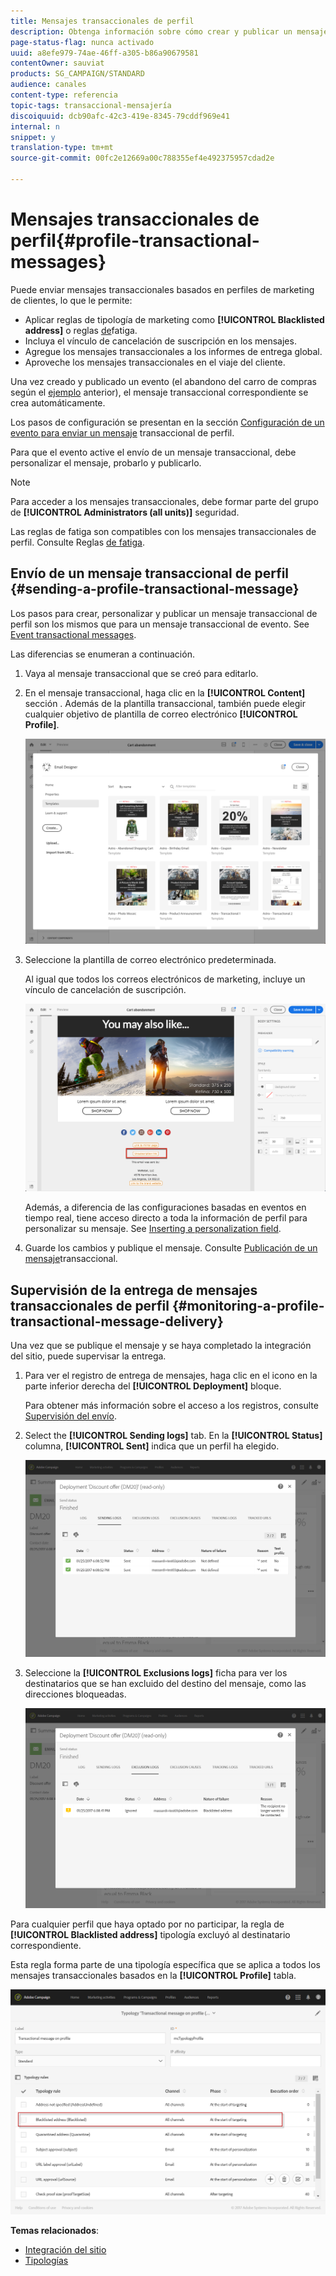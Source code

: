 ```yaml
---
title: Mensajes transaccionales de perfil
description: Obtenga información sobre cómo crear y publicar un mensaje transaccional de perfil.
page-status-flag: nunca activado
uuid: a8efe979-74ae-46ff-a305-b86a90679581
contentOwner: sauviat
products: SG_CAMPAIGN/STANDARD
audience: canales
content-type: referencia
topic-tags: transaccional-mensajería
discoiquuid: dcb90afc-42c3-419e-8345-79cddf969e41
internal: n
snippet: y
translation-type: tm+mt
source-git-commit: 00fc2e12669a00c788355ef4e492375957cdad2e

---
```



# Mensajes transaccionales de perfil{#profile-transactional-messages}

Puede enviar mensajes transaccionales basados en perfiles de marketing de clientes, lo que le permite:

* Aplicar reglas de tipología de marketing como **[!UICONTROL Blacklisted address]** o reglas [de](../../administration/using/fatigue-rules.md)fatiga.
* Incluya el vínculo de cancelación de suscripción en los mensajes.
* Agregue los mensajes transaccionales a los informes de entrega global.
* Aproveche los mensajes transaccionales en el viaje del cliente.

Una vez creado y publicado un evento (el abandono del carro de compras según el [ejemplo](../../channels/using/about-transactional-messaging.md#transactional-messaging-operating-principle) anterior), el mensaje transaccional correspondiente se crea automáticamente.

Los pasos de configuración se presentan en la sección [Configuración de un evento para enviar un mensaje](../../administration/using/configuring-transactional-messaging.md#use-case--configuring-an-event-to-send-a-transactional-message) transaccional de perfil.

Para que el evento active el envío de un mensaje transaccional, debe personalizar el mensaje, probarlo y publicarlo.

>[!NOTE]
>
>Para acceder a los mensajes transaccionales, debe formar parte del grupo de **[!UICONTROL Administrators (all units)]** seguridad.
>
>Las reglas de fatiga son compatibles con los mensajes transaccionales de perfil. Consulte Reglas [de fatiga](../../administration/using/fatigue-rules.md).

## Envío de un mensaje transaccional de perfil {#sending-a-profile-transactional-message}

Los pasos para crear, personalizar y publicar un mensaje transaccional de perfil son los mismos que para un mensaje transaccional de evento. See [Event transactional messages](../../channels/using/event-transactional-messages.md).

Las diferencias se enumeran a continuación.

1. Vaya al mensaje transaccional que se creó para editarlo.
1. En el mensaje transaccional, haga clic en la **[!UICONTROL Content]** sección . Además de la plantilla transaccional, también puede elegir cualquier objetivo de plantilla de correo electrónico **[!UICONTROL Profile]**.

   ![](assets/message-center_marketing_templates.png)

1. Seleccione la plantilla de correo electrónico predeterminada.

   Al igual que todos los correos electrónicos de marketing, incluye un vínculo de cancelación de suscripción.

   ![](assets/message-center_marketing_perso_unsubscription.png)

   Además, a diferencia de las configuraciones basadas en eventos en tiempo real, tiene acceso directo a toda la información de perfil para personalizar su mensaje. See [Inserting a personalization field](../../designing/using/personalization.md#inserting-a-personalization-field).

1. Guarde los cambios y publique el mensaje. Consulte [Publicación de un mensaje](../../channels/using/event-transactional-messages.md#publishing-a-transactional-message)transaccional.

## Supervisión de la entrega de mensajes transaccionales de perfil {#monitoring-a-profile-transactional-message-delivery}

Una vez que se publique el mensaje y se haya completado la integración del sitio, puede supervisar la entrega.

1. Para ver el registro de entrega de mensajes, haga clic en el icono en la parte inferior derecha del **[!UICONTROL Deployment]** bloque.

   Para obtener más información sobre el acceso a los registros, consulte [Supervisión del envío](../../sending/using/monitoring-a-delivery.md).

1. Select the **[!UICONTROL Sending logs]** tab. En la **[!UICONTROL Status]** columna, **[!UICONTROL Sent]** indica que un perfil ha elegido.

   ![](assets/message-center_marketing_sending_logs.png)

1. Seleccione la **[!UICONTROL Exclusions logs]** ficha para ver los destinatarios que se han excluido del destino del mensaje, como las direcciones bloqueadas.

   ![](assets/message-center_marketing_exclusion_logs.png)

Para cualquier perfil que haya optado por no participar, la regla de **[!UICONTROL Blacklisted address]** tipología excluyó al destinatario correspondiente.

Esta regla forma parte de una tipología específica que se aplica a todos los mensajes transaccionales basados en la **[!UICONTROL Profile]** tabla.

![](assets/message-center_marketing_typology.png)

**Temas relacionados**:

* [Integración del sitio](../../administration/using/configuring-transactional-messaging.md#integrating-the-triggering-of-the-event-in-a-website)
* [Tipologías](../../administration/using/about-typology-rules.md)

